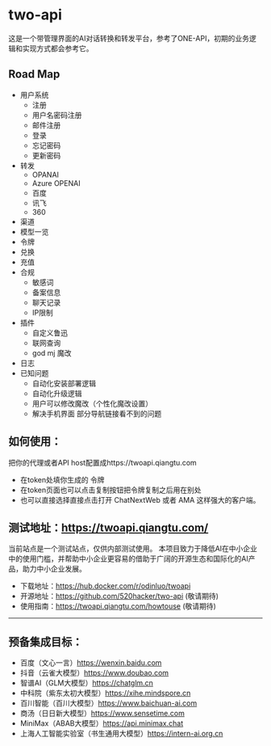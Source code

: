 # two-api
这是一个带管理界面的AI对话转换和转发平台，参考了ONE-API，初期的业务逻辑和实现方式都会参考它。

## Road Map
- 用户系统
   -  注册
   -  用户名密码注册
   -  邮件注册
   -  登录
   -  忘记密码
   -  更新密码
-  转发
   -  OPANAI
   -  Azure OPENAI
   -  百度
   -  讯飞
   -  360
-  渠道
-  模型一览
-  令牌
-  兑换
-  充值
-  合规
   -  敏感词
   -  备案信息
   -  聊天记录
   -  IP限制
-  插件
   -  自定义鲁迅
   -  联网查询
   -  god mj 魔改
-  日志
-  已知问题
   -  自动化安装部署逻辑
   -  自动化升级逻辑
   -  用户可以修改魔改（个性化魔改设置）
   -  解决手机界面 部分导航链接看不到的问题
 
## 如何使用：
把你的代理或者API host配置成https://twoapi.qiangtu.com

- 在token处填你生成的 令牌
- 在token页面也可以点击复制按钮把令牌复制之后用在别处
- 也可以直接选择直接点击打开 ChatNextWeb 或者 AMA 这样强大的客户端。

## 测试地址：https://twoapi.qiangtu.com/
当前站点是一个测试站点，仅供内部测试使用。
本项目致力于降低AI在中小企业中的使用门槛，并帮助中小企业更容易的借助于广阔的开源生态和国际化的AI产品，助力中小企业发展。
- 下载地址：https://hub.docker.com/r/odinluo/twoapi
- 开源地址：https://github.com/520hacker/two-api (敬请期待)
- 使用指南：https://twoapi.qiangtu.com/howtouse (敬请期待)

---
## 预备集成目标：
- 百度（文心一言）https://wenxin.baidu.com
- 抖音（云雀大模型）https://www.doubao.com
- 智谱AI（GLM大模型）https://chatglm.cn
- 中科院（紫东太初大模型）https://xihe.mindspore.cn
- 百川智能（百川大模型）https://www.baichuan-ai.com
- 商汤（日日新大模型）https://www.sensetime.com
- MiniMax（ABAB大模型）https://api.minimax.chat
- 上海人工智能实验室（书生通用大模型）https://intern-ai.org.cn
